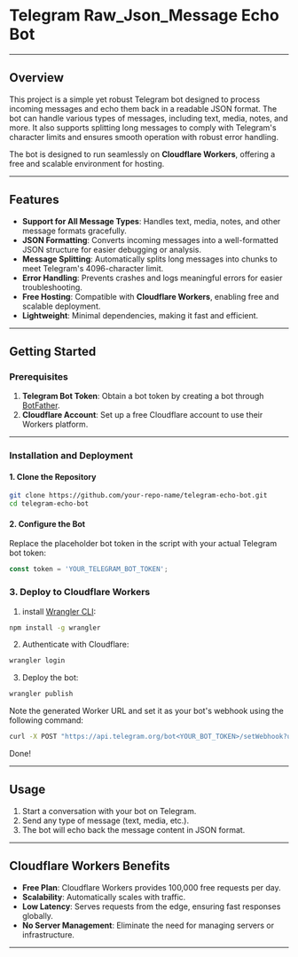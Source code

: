 # Telegram Raw_Json_Message Echo Bot

---

## Overview

This project is a simple yet robust Telegram bot designed to process incoming messages and echo them back in a readable JSON format. The bot can handle various types of messages, including text, media, notes, and more. It also supports splitting long messages to comply with Telegram's character limits and ensures smooth operation with robust error handling.

The bot is designed to run seamlessly on **Cloudflare Workers**, offering a free and scalable environment for hosting.

---

## Features

- **Support for All Message Types**: Handles text, media, notes, and other message formats gracefully.
- **JSON Formatting**: Converts incoming messages into a well-formatted JSON structure for easier debugging or analysis.
- **Message Splitting**: Automatically splits long messages into chunks to meet Telegram's 4096-character limit.
- **Error Handling**: Prevents crashes and logs meaningful errors for easier troubleshooting.
- **Free Hosting**: Compatible with **Cloudflare Workers**, enabling free and scalable deployment.
- **Lightweight**: Minimal dependencies, making it fast and efficient.

---

## Getting Started

### Prerequisites

1. **Telegram Bot Token**: Obtain a bot token by creating a bot through [BotFather](https://t.me/BotFather).
2. **Cloudflare Account**: Set up a free Cloudflare account to use their Workers platform.

---

### Installation and Deployment

#### 1. Clone the Repository
```bash
git clone https://github.com/your-repo-name/telegram-echo-bot.git
cd telegram-echo-bot
```
#### 2. Configure the Bot
Replace the placeholder bot token in the script with your actual Telegram bot token:
```js
const token = 'YOUR_TELEGRAM_BOT_TOKEN';
```
### 3. Deploy to Cloudflare Workers

1. install [Wrangler CLI](https://developers.cloudflare.com/workers/wrangler/):
```bash
npm install -g wrangler
```
2. Authenticate with Cloudflare:
```bash
wrangler login
```
3. Deploy the bot:
```bash
wrangler publish
```
Note the generated Worker URL and set it as your bot's webhook using the following command:
```bash
curl -X POST "https://api.telegram.org/bot<YOUR_BOT_TOKEN>/setWebhook?url=<YOUR_WORKER_URL>"
```
Done!

---

## Usage

1. Start a conversation with your bot on Telegram.
2. Send any type of message (text, media, etc.).
3. The bot will echo back the message content in JSON format.

---

## Cloudflare Workers Benefits

- **Free Plan**: Cloudflare Workers provides 100,000 free requests per day.
- **Scalability**: Automatically scales with traffic.
- **Low Latency**: Serves requests from the edge, ensuring fast responses globally.
- **No Server Management**: Eliminate the need for managing servers or infrastructure.

---
